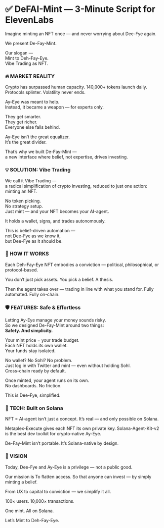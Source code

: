 # ✅ DeFAI-Mint — 3-Minute Script for ElevenLabs

Imagine minting an NFT once — and never worrying about Dee-Fye again.

We present De-Fay-Mint.

Our slogan —  
Mint to Deh-Fay-Eye.  
Vibe Trading as NFT.

### 🔥 MARKET REALITY

Crypto has surpassed human capacity.
140,000+ tokens launch daily.  
Protocols splinter. Volatility never ends.

Ay-Eye was meant to help.  
Instead, it became a weapon — for experts only.

They get smarter.  
They get richer.  
Everyone else falls behind.

Ay-Eye isn’t the great equalizer.  
It’s the great divider.

That’s why we built De-Fay-Mint —  
a new interface where belief, not expertise, drives investing.

### 💡 SOLUTION: Vibe Trading

We call it Vibe Trading —  
a radical simplification of crypto investing, reduced to just one action: minting an NFT.

No token picking.  
No strategy setup.  
Just mint — and your NFT becomes your AI-agent.

It holds a wallet, signs, and trades autonomously.

This is belief-driven automation —  
not Dee-Fye as we know it,  
but Dee-Fye as it should be.

### 🧭 HOW IT WORKS

Each Deh-Fay-Eye NFT embodies a conviction —
political, philosophical, or protocol-based.

You don’t just pick assets.
You pick a belief.
A thesis.

Then the agent takes over —
trading in line with what you stand for.
Fully automated.
Fully on-chain.

### 🛡 FEATURES: Safe & Effortless

Letting Ay-Eye manage your money sounds risky.  
So we designed De-Fay-Mint around two things:  
**Safety. And simplicity.**

Your mint price = your trade budget.  
Each NFT holds its own wallet.  
Your funds stay isolated.

No wallet? No Sohl? No problem.  
Just log in with Twitter and mint — even without holding Sohl.  
Cross-chain ready by default.

Once minted, your agent runs on its own.  
No dashboards. No friction.

This is Dee-Fye, simplified.

### 🧠 TECH: Built on Solana

NFT = AI-agent isn’t just a concept.
It’s real — and only possible on Solana.

Metaplex-Execute gives each NFT its own private key.
Solana-Agent-Kit-v2 is the best dev toolkit for crypto-native Ay-Eye.

De-Fay-Mint isn’t portable.
It’s Solana-native by design.

### 🎯 VISION

Today, Dee-Fye and Ay-Eye is a privilege — not a public good.

Our mission is To flatten access.
So that anyone can invest — by simply minting a belief.

From UX to capital to conviction —
we simplify it all.

100× users.
10,000× transactions.

One mint.
All on Solana.

Let’s Mint to Deh-Fay-Eye.
